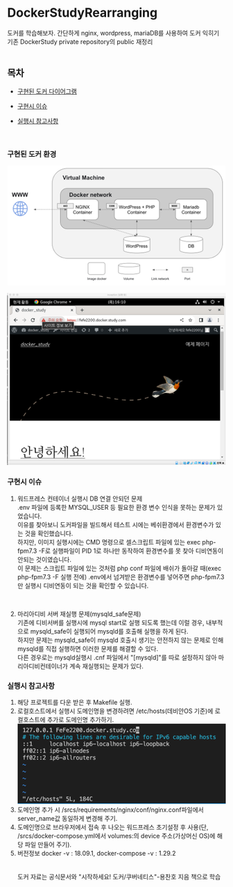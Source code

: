 # DockerStudyRearranging
도커를 학습해보자. 간단하게 nginx, wordpress, mariaDB를 사용하여 도커 익히기</br>
기존 DockerStudy private repository의 public 재정리</br>
</br>

## 목차
- [구현된 도커 다이어그램](#구현된-도커-환경)
* [구현시 이슈](#구현시-이슈)
+ [실행시 참고사항](#실행시-참고사항)
</br>

### 구현된 도커 환경
![diagram](./.diagram.png)
</br>

![mainpage](./.main.png)
</br>

### 구현시 이슈
1. 워드프레스 컨테이너 실행시 DB 연결 안되던 문제</br>
.env 파일에 등록한 MYSQL_USER 등 필요한 환경 변수 인식을 못하는 문제가 있었습니다.</br>
이유를 찾아보니 도커파일을 빌드해서 테스트 시에는 베쉬환경에서 환경변수가 있는 것을 확인했습니다.</br>
하지만, 이미지 실행시에는 CMD 명령으로 셀스크립트 파일에 있는 exec php-fpm7.3 -F로 실행파일이 PID 1로 하나만 동작하여 환경변수를 못 찾아 디비연동이 안되는 것이였습니다.</br>
이 문제는 스크립트 파일에 있는 것처럼 php conf 파일에 배쉬가 돌아갈 때(exec php-fpm7.3 -F 실행 전에) .env에서 넘겨받은 환경변수를 넣어주면 php-fpm7.3만 실행시 디비연동이 되는 것을 확인할 수 있습니다.</br>
</br>

2. 마리아디비 서버 재실행 문제(mysqld_safe문제)</br>
기존에 디비서버를 실행시에 mysql start로 실행 되도록 했는데 이럴 경우, 내부적으로 mysqld_safe이 실행되어 mysqld를 호출해 실행을 하게 된다.</br>
하지만 문제는 mysqld_safe이 mysqld 호출시 생기는 안전하지 않는 문제로 인해 mysqld를 직접 실행하면 이러한 문제를 해결할 수 있다.</br>
다른 경우로는 mysqld실행시 .cnf 파일에서 "[mysqld]"를 따로 설정하지 않아 마리아디비컨테이너가 계속 재실행되는 문제가 있다. </br>

### 실행시 참고사항
1. 해당 프로젝트를 다운 받은 후 Makefile 실행.</br>
2. 로컬호스트에서 실행시 도메인명을 변경하려면 /etc/hosts(데비안OS  기준)에 로컬호스트에 추가로 도메인명 추가하기.</br>
![ex](./.exDns.png)
3. 도메인명 추가 시 /srcs/requirements/nginx/conf/nginx.conf파일에서 server_name값 동일하게 변경해 주기.</br>
4. 도메인명으로 브라우저에서 접속 후 나오는 워드프레스 초기설정 후 사용(단, /srcs/docker-compose.yml에서 volumes:의 device 주소(가상머신 OS)에 해당 파일 만들어 주기).</br>
5. 버전정보 docker -v : 18.09.1, docker-compose -v : 1.29.2</br>
</br></br>
도커 자료는 공식문서와 "시작하세요! 도커/쿠버네티스"-용찬호 지음 책으로 학습